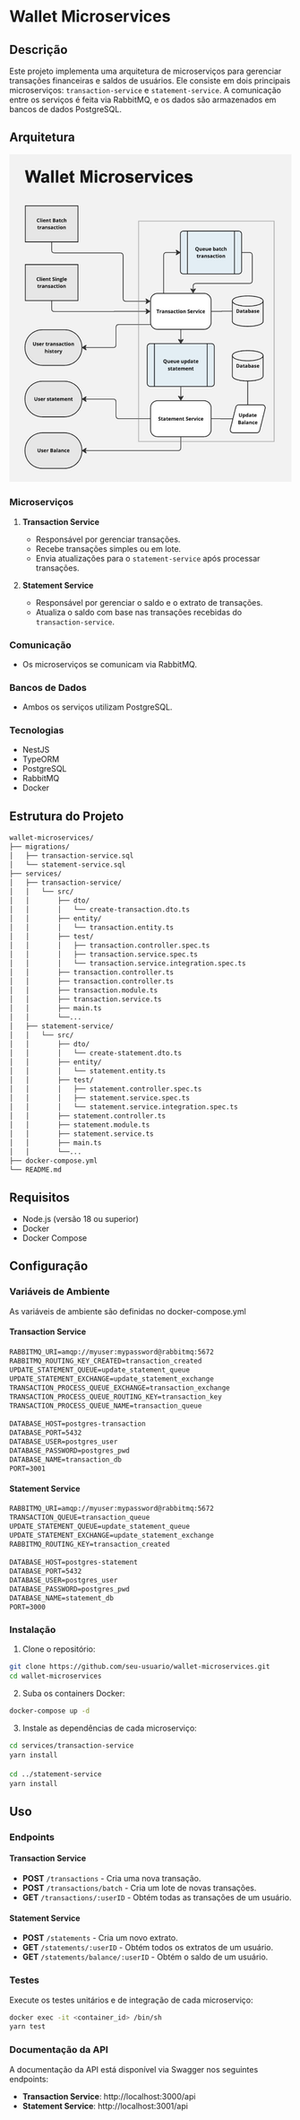 # Wallet Microservices

## Descrição

Este projeto implementa uma arquitetura de microserviços para gerenciar transações financeiras e saldos de usuários. Ele consiste em dois principais microserviços: `transaction-service` e `statement-service`. A comunicação entre os serviços é feita via RabbitMQ, e os dados são armazenados em bancos de dados PostgreSQL.

## Arquitetura

![architecture](https://raw.githubusercontent.com/victorcosta/wallet-microservice/main/architecture.jpg)

### Microserviços

1. **Transaction Service**
   - Responsável por gerenciar transações.
   - Recebe transações simples ou em lote.
   - Envia atualizações para o `statement-service` após processar transações.

2. **Statement Service**
   - Responsável por gerenciar o saldo e o extrato de transações.
   - Atualiza o saldo com base nas transações recebidas do `transaction-service`.

### Comunicação

- Os microserviços se comunicam via RabbitMQ.

### Bancos de Dados

- Ambos os serviços utilizam PostgreSQL.

### Tecnologias

- NestJS
- TypeORM
- PostgreSQL
- RabbitMQ
- Docker

## Estrutura do Projeto

```
wallet-microservices/
├── migrations/
│   ├── transaction-service.sql
│   └── statement-service.sql
├── services/
│   ├── transaction-service/
│   │   └── src/
│   │       ├── dto/
│   │       │   └── create-transaction.dto.ts
│   │       ├── entity/
│   │       │   └── transaction.entity.ts
│   │       ├── test/
│   │       │   ├── transaction.controller.spec.ts
│   │       │   ├── transaction.service.spec.ts
│   │       │   └── transaction.service.integration.spec.ts
│   │       ├── transaction.controller.ts
│   │       ├── transaction.controller.ts
│   │       ├── transaction.module.ts
│   │       ├── transaction.service.ts
│   │       ├── main.ts
│   │       └──...
│   ├── statement-service/
│   │   └── src/
│   │       ├── dto/
│   │       │   └── create-statement.dto.ts
│   │       ├── entity/
│   │       │   └── statement.entity.ts
│   │       ├── test/
│   │       │   ├── statement.controller.spec.ts
│   │       │   ├── statement.service.spec.ts
│   │       │   └── statement.service.integration.spec.ts
│   │       ├── statement.controller.ts
│   │       ├── statement.module.ts
│   │       ├── statement.service.ts
│   │       ├── main.ts
│   │       └──...
├── docker-compose.yml
└── README.md
```

## Requisitos

- Node.js (versão 18 ou superior)
- Docker
- Docker Compose

## Configuração

### Variáveis de Ambiente

As variáveis de ambiente são definidas no docker-compose.yml

#### Transaction Service

```
RABBITMQ_URI=amqp://myuser:mypassword@rabbitmq:5672
RABBITMQ_ROUTING_KEY_CREATED=transaction_created
UPDATE_STATEMENT_QUEUE=update_statement_queue
UPDATE_STATEMENT_EXCHANGE=update_statement_exchange
TRANSACTION_PROCESS_QUEUE_EXCHANGE=transaction_exchange
TRANSACTION_PROCESS_QUEUE_ROUTING_KEY=transaction_key
TRANSACTION_PROCESS_QUEUE_NAME=transaction_queue

DATABASE_HOST=postgres-transaction
DATABASE_PORT=5432
DATABASE_USER=postgres_user
DATABASE_PASSWORD=postgres_pwd
DATABASE_NAME=transaction_db
PORT=3001
```

#### Statement Service

```
RABBITMQ_URI=amqp://myuser:mypassword@rabbitmq:5672
TRANSACTION_QUEUE=transaction_queue
UPDATE_STATEMENT_QUEUE=update_statement_queue
UPDATE_STATEMENT_EXCHANGE=update_statement_exchange
RABBITMQ_ROUTING_KEY=transaction_created

DATABASE_HOST=postgres-statement
DATABASE_PORT=5432
DATABASE_USER=postgres_user
DATABASE_PASSWORD=postgres_pwd
DATABASE_NAME=statement_db
PORT=3000
```

### Instalação

1. Clone o repositório:

```bash
git clone https://github.com/seu-usuario/wallet-microservices.git
cd wallet-microservices
```

2. Suba os containers Docker:

```bash
docker-compose up -d
```

3. Instale as dependências de cada microserviço:

```bash
cd services/transaction-service
yarn install

cd ../statement-service
yarn install
```

## Uso

### Endpoints

#### Transaction Service

- **POST** `/transactions` - Cria uma nova transação.
- **POST** `/transactions/batch` - Cria um lote de novas transações.
- **GET** `/transactions/:userID` - Obtém todas as transações de um usuário.

#### Statement Service

- **POST** `/statements` - Cria um novo extrato.
- **GET** `/statements/:userID` - Obtém todos os extratos de um usuário.
- **GET** `/statements/balance/:userID` - Obtém o saldo de um usuário.

### Testes

Execute os testes unitários e de integração de cada microserviço:

```bash
docker exec -it <container_id> /bin/sh
yarn test
```

### Documentação da API

A documentação da API está disponível via Swagger nos seguintes endpoints:

- **Transaction Service**: http://localhost:3000/api
- **Statement Service**: http://localhost:3001/api
